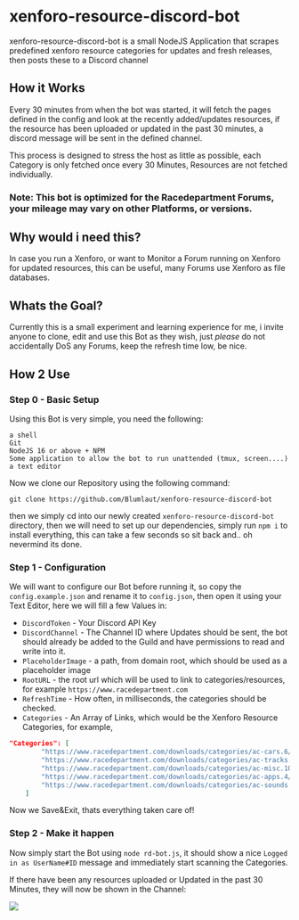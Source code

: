 # xenforo-resource-discord-bot

xenforo-resource-discord-bot is a small NodeJS Application that scrapes predefined xenforo resource categories for updates and fresh releases, then posts these to a Discord channel


## How it Works

Every 30 minutes from when the bot was started, it will fetch the pages defined in the config and look at the recently added/updates resources, if the resource has been uploaded or updated in the past 30 minutes, a discord message will be sent in the defined channel.

This process is designed to stress the host as little as possible, each Category is only fetched once every 30 Minutes, Resources are not fetched individually.

### Note: This bot is optimized for the Racedepartment Forums, your mileage may vary on other Platforms, or versions.

## Why would i need this?

In case you run a Xenforo, or want to Monitor a Forum running on Xenforo for updated resources, this can be useful, many Forums use Xenforo as file databases.

## Whats the Goal?

Currently this is a small experiment and learning experience for me, i invite anyone to clone, edit and use this Bot as they wish, just _please_ do not accidentally DoS any Forums, keep the refresh time low, be nice.

## How 2 Use

### Step 0 - Basic Setup

Using this Bot is very simple, you need the following:

```
a shell
Git
NodeJS 16 or above + NPM
Some application to allow the bot to run unattended (tmux, screen....)
a text editor
```


Now we clone our Repository using the following command:

```
git clone https://github.com/Blumlaut/xenforo-resource-discord-bot
```

then we simply cd into our newly created `xenforo-resource-discord-bot` directory, then we will need to set up our dependencies, simply run `npm i` to install everything, this can take a few seconds so sit back and.. oh nevermind its done.

### Step 1 - Configuration

We will want to configure our Bot before running it, so copy the `config.example.json` and rename it to `config.json`, then open it using your Text Editor, here we will fill a few Values in:

- `DiscordToken` - Your Discord API Key
- `DiscordChannel` - The Channel ID where Updates should be sent, the bot should already be added to the Guild and have permissions to read and write into it.
- `PlaceholderImage` - a path, from domain root, which should be used as a placeholder image
- `RootURL` - the root url which will be used to link to categories/resources, for example `https://www.racedepartment.com`
- `RefreshTime` - How often, in milliseconds, the categories should be checked.
- `Categories` - An Array of Links, which would be the Xenforo Resource Categories, for example, 
```json
"Categories": [
        "https://www.racedepartment.com/downloads/categories/ac-cars.6/",
        "https://www.racedepartment.com/downloads/categories/ac-tracks.8/",
        "https://www.racedepartment.com/downloads/categories/ac-misc.10/",
        "https://www.racedepartment.com/downloads/categories/ac-apps.4/",
        "https://www.racedepartment.com/downloads/categories/ac-sounds.9/"
    ]
```


Now we Save&Exit, thats everything taken care of!


### Step 2 - Make it happen

Now simply start the Bot using `node rd-bot.js`, it should show a nice `Logged in as UserName#ID` message and immediately start scanning the Categories.

If there have been any resources uploaded or Updated in the past 30 Minutes, they will now be shown in the Channel:

![](https://blumlaut.me/s/q7fbPYYE2kTyidr/preview)
